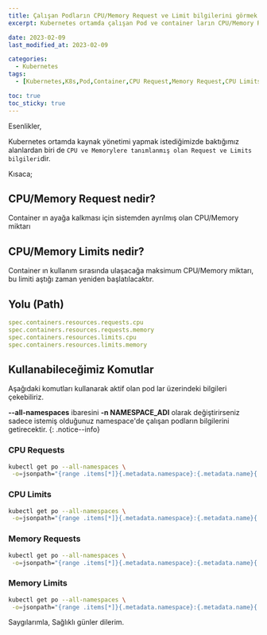 ```yaml
---
title: Çalışan Podların CPU/Memory Request ve Limit bilgilerini görmek
excerpt: Kubernetes ortamda çalışan Pod ve container ların CPU/Memory Request ve Limit bilgilerini ekrana yazdırmak

date: 2023-02-09
last_modified_at: 2023-02-09

categories:
  - Kubernetes
tags: 
  - [Kubernetes,K8s,Pod,Container,CPU Request,Memory Request,CPU Limits,Memory Limits]

toc: true
toc_sticky: true
---
```



Esenlikler,

Kubernetes ortamda kaynak yönetimi yapmak istediğimizde baktığımız alanlardan biri de `CPU ve Memorylere tanımlanmış olan Request ve Limits bilgileri`dir.

Kısaca;

## CPU/Memory Request nedir?
Container ın ayağa kalkması için sistemden ayrılmış olan CPU/Memory miktarı

## CPU/Memory Limits nedir?
 Container ın kullanım sırasında ulaşacağa maksimum CPU/Memory miktarı, bu limiti aştığı zaman yeniden başlatılacaktır.

## Yolu (Path)

```yaml
spec.containers.resources.requests.cpu
spec.containers.resources.requests.memory
spec.containers.resources.limits.cpu
spec.containers.resources.limits.memory
```

## Kullanabileceğimiz Komutlar

Aşağıdaki komutları kullanarak aktif olan pod lar üzerindeki bilgileri çekebiliriz.

**--all-namespaces** ibaresini **-n NAMESPACE_ADI** olarak değiştirirseniz sadece istemiş olduğunuz namespace'de çalışan podların bilgilerini getirecektir.
{: .notice--info}

### CPU Requests
```bash
kubectl get po --all-namespaces \
 -o=jsonpath="{range .items[*]}{.metadata.namespace}:{.metadata.name}{'\n'}{range .spec.containers[*]}  {.name}:{.resources.requests.cpu}{'\n'}{end}{'\n'}{end}"
```

### CPU Limits
```bash
kubectl get po --all-namespaces \
 -o=jsonpath="{range .items[*]}{.metadata.namespace}:{.metadata.name}{'\n'}{range .spec.containers[*]}  {.name}:{.resources.limits.cpu}{'\n'}{end}{'\n'}{end}"
```

### Memory Requests
```bash
kubectl get po --all-namespaces \
 -o=jsonpath="{range .items[*]}{.metadata.namespace}:{.metadata.name}{'\n'}{range .spec.containers[*]}  {.name}:{.resources.requests.memory}{'\n'}{end}{'\n'}{end}"
```

### Memory Limits
```bash
kubectl get po --all-namespaces \
 -o=jsonpath="{range .items[*]}{.metadata.namespace}:{.metadata.name}{'\n'}{range .spec.containers[*]}  {.name}:{.resources.limits.memory}{'\n'}{end}{'\n'}{end}"
```

Saygılarımla,
Sağlıklı günler dilerim.